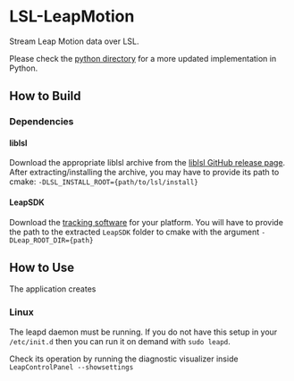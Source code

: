 # LSL-LeapMotion

Stream Leap Motion data over LSL.

Please check the [python directory](./python) for a more updated implementation in Python.

## How to Build
### Dependencies
#### liblsl

Download the appropriate liblsl archive from the [liblsl GitHub release page](https://github.com/sccn/liblsl/releases). After extracting/installing the archive, you may have to provide its path to cmake: 
`-DLSL_INSTALL_ROOT={path/to/lsl/install}`

#### LeapSDK

Download the [tracking software](https://developer.leapmotion.com/tracking-software-download) for your platform.
You will have to provide the path to the extracted `LeapSDK` folder to cmake with the argument `-DLeap_ROOT_DIR={path}`

## How to Use

The application creates

### Linux

The leapd daemon must be running. If you do not have this setup in your `/etc/init.d` then you can run it on demand with `sudo leapd`.

Check its operation by running the diagnostic visualizer inside `LeapControlPanel --showsettings`
